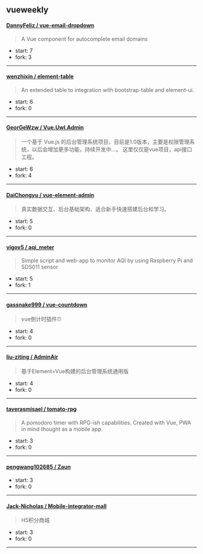 ## vueweekly

#### [DannyFeliz / vue-email-dropdown](https://github.com/DannyFeliz/vue-email-dropdown)

> A Vue component for autocomplete email domains

+ start: 7
+ fork: 3

----


#### [wenzhixin / element-table](https://github.com/wenzhixin/element-table)

> An extended table to integration with bootstrap-table and element-ui.

+ start: 6
+ fork: 0

----


#### [GeorGeWzw / Vue.Uwl.Admin](https://github.com/GeorGeWzw/Vue.Uwl.Admin)

> 一个基于 Vue.js 的后台管理系统项目，目前是1.0版本，主要是权限管理系统，以后会增加更多功能，持续开发中...。 这里仅仅是vue项目，api接口工程。

+ start: 6
+ fork: 4

----


#### [DaiChongyu / vue-element-admin](https://github.com/DaiChongyu/vue-element-admin)

> 真实数据交互、后台基础架构、适合新手快速搭建后台和学习。

+ start: 5
+ fork: 0

----


#### [vigov5 / aqi_meter](https://github.com/vigov5/aqi_meter)

> Simple script and web-app to monitor AQI by using Raspberry Pi and SDS011 sensor

+ start: 5
+ fork: 1

----


#### [gassnake999 / vue-countdown](https://github.com/gassnake999/vue-countdown)

> vue倒计时插件⏰

+ start: 4
+ fork: 0

----


#### [liu-ziting / AdminAir](https://github.com/liu-ziting/AdminAir)

> 基于Element+Vue构建的后台管理系统通用版

+ start: 4
+ fork: 0

----


#### [taverasmisael / tomato-rpg](https://github.com/taverasmisael/tomato-rpg)

> A pomodoro timer with RPG-ish capabilities. Created with Vue, PWA in mind thought as a mobile app.

+ start: 3
+ fork: 0

----


#### [pengwang102685 / Zaun](https://github.com/pengwang102685/Zaun)

> 

+ start: 3
+ fork: 0

----


#### [Jack-Nicholas / Mobile-integrator-mall](https://github.com/Jack-Nicholas/Mobile-integrator-mall)

> H5积分商城

+ start: 3
+ fork: 0

----

